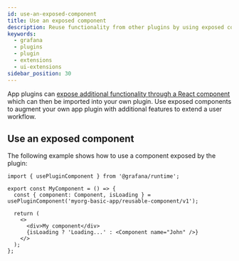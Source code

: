 ```yaml
---
id: use-an-exposed-component
title: Use an exposed component
description: Reuse functionality from other plugins by using exposed components
keywords:
  - grafana
  - plugins
  - plugin
  - extensions
  - ui-extensions
sidebar_position: 30
---
```


App plugins can [expose additional functionality through a React component](./expose-a-component.md) which can then be imported into your own plugin. Use exposed components to augment your own app plugin with additional features to extend a user workflow.

## Use an exposed component

The following example shows how to use a component exposed by the plugin:

```tsx
import { usePluginComponent } from '@grafana/runtime';

export const MyComponent = () => {
  const { component: Component, isLoading } = usePluginComponent('myorg-basic-app/reusable-component/v1');

  return (
    <>
      <div>My component</div>
      {isLoading ? 'Loading...' : <Component name="John" />}
    </>
  );
};
```
